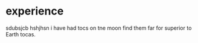 # experience
sdubsjcb  hshjhsn 
i have had tocs on tne moon find them far for superior to Earth tocas.
